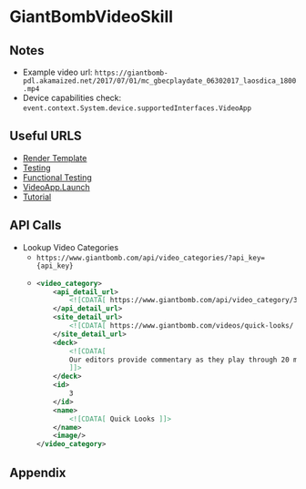 # GiantBombVideoSkill
## Notes
* Example video url: `https://giantbomb-pdl.akamaized.net/2017/07/01/mc_gbecplaydate_06302017_laosdica_1800.mp4`
* Device capabilities check: `event.context.System.device.supportedInterfaces.VideoApp`

## Useful URLS
* [Render Template](https://developer.amazon.com/public/solutions/alexa/alexa-skills-kit/docs/display-interface-reference)
* [Testing](https://developer.amazon.com/public/solutions/alexa/alexa-skills-kit/docs/testing-an-alexa-skill)
* [Functional Testing](https://developer.amazon.com/public/solutions/alexa/alexa-skills-kit/docs/alexa-skills-kit-functional-testing)
* [VideoApp.Launch](https://developer.amazon.com/public/solutions/alexa/alexa-skills-kit/docs/videoapp-interface-reference)
* [Tutorial](https://developer.amazon.com/blogs/post/Tx3DVGG0K0TPUGQ/New-Alexa-Skills-Kit-Template:-Step-by-Step-Guide-to-Build-a-Fact-Skill)

## API Calls
* Lookup Video Categories
  * `https://www.giantbomb.com/api/video_categories/?api_key={api_key}`
  * ``` xml
    <video_category>
        <api_detail_url>
            <![CDATA[ https://www.giantbomb.com/api/video_category/3/ ]]>
        </api_detail_url>
        <site_detail_url>
            <![CDATA[ https://www.giantbomb.com/videos/quick-looks/ ]]>
        </site_detail_url>
        <deck>
            <![CDATA[
            Our editors provide commentary as they play through 20 minutes or more of uninterrupted gameplay.
            ]]>
        </deck>
        <id>
            3
        </id>
        <name>
            <![CDATA[ Quick Looks ]]>
        </name>
        <image/>
    </video_category>
    ```
## Appendix
